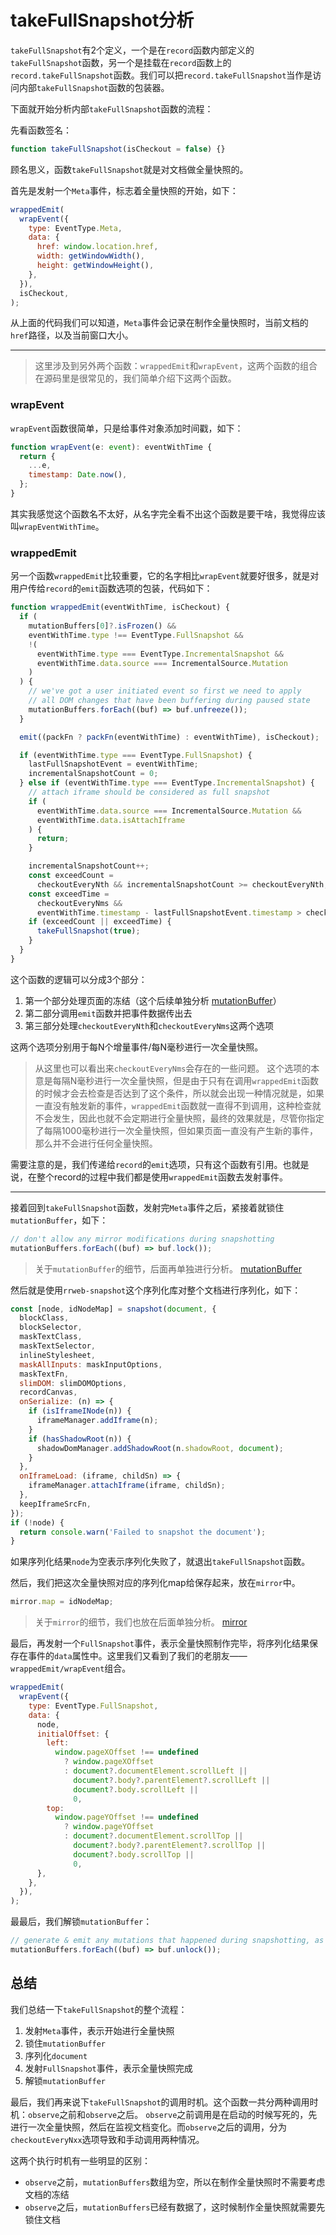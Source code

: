 # takeFullSnapshot分析

`takeFullSnapshot`有2个定义，一个是在`record`函数内部定义的`takeFullSnapshot`函数，另一个是挂载在`record`函数上的`record.takeFullSnapshot`函数。我们可以把`record.takeFullSnapshot`当作是访问内部`takeFullSnapshot`函数的包装器。

下面就开始分析内部`takeFullSnapshot`函数的流程：

先看函数签名：
```js
function takeFullSnapshot(isCheckout = false) {}
```

顾名思义，函数`takeFullSnapshot`就是对文档做全量快照的。

首先是发射一个`Meta`事件，标志着全量快照的开始，如下：
```js
wrappedEmit(
  wrapEvent({
    type: EventType.Meta,
    data: {
      href: window.location.href,
      width: getWindowWidth(),
      height: getWindowHeight(),
    },
  }),
  isCheckout,
);
```
从上面的代码我们可以知道，`Meta`事件会记录在制作全量快照时，当前文档的`href`路径，以及当前窗口大小。

---

> 这里涉及到另外两个函数：`wrappedEmit`和`wrapEvent`，这两个函数的组合在源码里是很常见的，我们简单介绍下这两个函数。

### wrapEvent
`wrapEvent`函数很简单，只是给事件对象添加时间戳，如下：
```js
function wrapEvent(e: event): eventWithTime {
  return {
    ...e,
    timestamp: Date.now(),
  };
}
```
其实我感觉这个函数名不太好，从名字完全看不出这个函数是要干啥，我觉得应该叫`wrapEventWithTime`。

### wrappedEmit
另一个函数`wrappedEmit`比较重要，它的名字相比`wrapEvent`就要好很多，就是对用户传给`record`的`emit`函数选项的包装，代码如下：
```js
function wrappedEmit(eventWithTime, isCheckout) {
  if (
    mutationBuffers[0]?.isFrozen() &&
    eventWithTime.type !== EventType.FullSnapshot &&
    !(
      eventWithTime.type === EventType.IncrementalSnapshot &&
      eventWithTime.data.source === IncrementalSource.Mutation
    )
  ) {
    // we've got a user initiated event so first we need to apply
    // all DOM changes that have been buffering during paused state
    mutationBuffers.forEach((buf) => buf.unfreeze());
  }

  emit((packFn ? packFn(eventWithTime) : eventWithTime), isCheckout);

  if (eventWithTime.type === EventType.FullSnapshot) {
    lastFullSnapshotEvent = eventWithTime;
    incrementalSnapshotCount = 0;
  } else if (eventWithTime.type === EventType.IncrementalSnapshot) {
    // attach iframe should be considered as full snapshot
    if (
      eventWithTime.data.source === IncrementalSource.Mutation &&
      eventWithTime.data.isAttachIframe
    ) {
      return;
    }

    incrementalSnapshotCount++;
    const exceedCount =
      checkoutEveryNth && incrementalSnapshotCount >= checkoutEveryNth;
    const exceedTime =
      checkoutEveryNms &&
      eventWithTime.timestamp - lastFullSnapshotEvent.timestamp > checkoutEveryNms;
    if (exceedCount || exceedTime) {
      takeFullSnapshot(true);
    }
  }
}
```
这个函数的逻辑可以分成3个部分：
1. 第一个部分处理页面的冻结（这个后续单独分析 [mutationBuffer](./mutationBuffer.md)）
2. 第二部分调用`emit`函数并把事件数据传出去
3. 第三部分处理`checkoutEveryNth`和`checkoutEveryNms`这两个选项

这两个选项分别用于每N个增量事件/每N毫秒进行一次全量快照。

> 从这里也可以看出来`checkoutEveryNms`会存在的一些问题。
> 这个选项的本意是每隔N毫秒进行一次全量快照，但是由于只有在调用`wrappedEmit`函数的时候才会去检查是否达到了这个条件，所以就会出现一种情况就是，如果一直没有触发新的事件，`wrappedEmit`函数就一直得不到调用，这种检查就不会发生，因此也就不会定期进行全量快照，最终的效果就是，尽管你指定了每隔1000毫秒进行一次全量快照，但如果页面一直没有产生新的事件，那么并不会进行任何全量快照。

需要注意的是，我们传递给`record`的`emit`选项，只有这个函数有引用。也就是说，在整个record的过程中我们都是使用`wrappedEmit`函数去发射事件。

---

接着回到`takeFullSnapshot`函数，发射完`Meta`事件之后，紧接着就锁住`mutationBuffer`，如下：
```js
// don't allow any mirror modifications during snapshotting
mutationBuffers.forEach((buf) => buf.lock());
```
> 关于`mutationBuffer`的细节，后面再单独进行分析。
> [mutationBuffer](./mutationBuffer.md)

然后就是使用`rrweb-snapshot`这个序列化库对整个文档进行序列化，如下：
```js
const [node, idNodeMap] = snapshot(document, {
  blockClass,
  blockSelector,
  maskTextClass,
  maskTextSelector,
  inlineStylesheet,
  maskAllInputs: maskInputOptions,
  maskTextFn,
  slimDOM: slimDOMOptions,
  recordCanvas,
  onSerialize: (n) => {
    if (isIframeINode(n)) {
      iframeManager.addIframe(n);
    }
    if (hasShadowRoot(n)) {
      shadowDomManager.addShadowRoot(n.shadowRoot, document);
    }
  },
  onIframeLoad: (iframe, childSn) => {
    iframeManager.attachIframe(iframe, childSn);
  },
  keepIframeSrcFn,
});
if (!node) {
  return console.warn('Failed to snapshot the document');
}
```
如果序列化结果`node`为空表示序列化失败了，就退出`takeFullSnapshot`函数。

然后，我们把这次全量快照对应的序列化map给保存起来，放在`mirror`中。
```js
mirror.map = idNodeMap;
```

> 关于`mirror`的细节，我们也放在后面单独分析。
> [mirror](./mirror.md)

最后，再发射一个`FullSnapshot`事件，表示全量快照制作完毕，将序列化结果保存在事件的`data`属性中。这里我们又看到了我们的老朋友——`wrappedEmit/wrapEvent`组合。
```js
wrappedEmit(
  wrapEvent({
    type: EventType.FullSnapshot,
    data: {
      node,
      initialOffset: {
        left:
          window.pageXOffset !== undefined
            ? window.pageXOffset
            : document?.documentElement.scrollLeft ||
              document?.body?.parentElement?.scrollLeft ||
              document?.body.scrollLeft ||
              0,
        top:
          window.pageYOffset !== undefined
            ? window.pageYOffset
            : document?.documentElement.scrollTop ||
              document?.body?.parentElement?.scrollTop ||
              document?.body.scrollTop ||
              0,
      },
    },
  }),
);
```

最最后，我们解锁`mutationBuffer`：
```js
// generate & emit any mutations that happened during snapshotting, as can now apply against the newly built mirror
mutationBuffers.forEach((buf) => buf.unlock());
```


## 总结

我们总结一下`takeFullSnapshot`的整个流程：
1. 发射`Meta`事件，表示开始进行全量快照
2. 锁住`mutationBuffer`
3. 序列化`document`
4. 发射`FullSnapshot`事件，表示全量快照完成
5. 解锁`mutationBuffer`


最后，我们再来说下`takeFullSnapshot`的调用时机。这个函数一共分两种调用时机：`observe`之前和`observe`之后。
`observe`之前调用是在启动的时候写死的，先进行一次全量快照，然后在监视文档变化。而`observe`之后的调用，分为`checkoutEveryNxx`选项导致和手动调用两种情况。

这两个执行时机有一些明显的区别：
- `observe`之前，`mutationBuffers`数组为空，所以在制作全量快照时不需要考虑文档的冻结
- `observe`之后，`mutationBuffers`已经有数据了，这时候制作全量快照就需要先锁住文档

